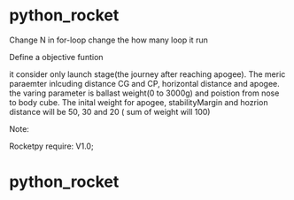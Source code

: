 # python_rocket

Change N in for-loop change the how many loop it run


Define a objective funtion

it consider only launch stage(the journey after reaching apogee). The meric paraemter inlcuding distance CG and CP, horizontal distance and apogee. the varing parameter is ballast weight(0 to 3000g) and poistion from nose to body cube. The inital weight for apogee, stabilityMargin and hozrion distance will be 50, 30 and 20 ( sum of weight will 100)


Note: 

Rocketpy require: V1.0;


# python_rocket
